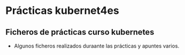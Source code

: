 # Prácticas kubernet4es
## Ficheros de prácticas curso kubernetes
- Algunos ficheros realizados duraante las prácticas y apuntes varios.
